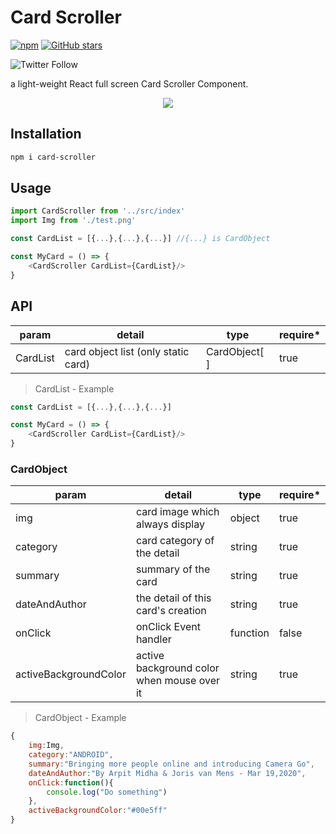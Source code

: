 # Card Scroller

[![npm](https://img.shields.io/npm/v/card-scroller?logo=npm&style=for-the-badge)](https://www.npmjs.com/package/card-scroller) [![GitHub stars](https://img.shields.io/github/stars/kevinlinpr/card-scroller-card?color=ff4569&logo=github&style=for-the-badge)](https://github.com/Kevinlinpr/card-scroller)

![Twitter Follow](https://img.shields.io/twitter/follow/Tvierrousjan?style=social)

a light-weight React full screen Card Scroller Component.

<div align=center>

![](./doc/card-scroller.gif)

</div>


## Installation

```sh
npm i card-scroller
```
## Usage

```js
import CardScroller from '../src/index'
import Img from './test.png'

const CardList = [{...},{...},{...}] //{...} is CardObject

const MyCard = () => {
    <CardScroller CardList={CardList}/>
}
```
## API
| param                 | detail                                | type                 | require* |
| --------------------- | --------------------------------------| -------------------- | -------- |
| CardList              | card object list (only static card)   | CardObject[ ]        |   true   |

> CardList - Example

```js
const CardList = [{...},{...},{...}]

const MyCard = () => {
    <CardScroller CardList={CardList}/>
}
```

### CardObject

| param                 | detail                                         | type     | require* |
| --------------------- | ---------------------------------------------- | -------- | -------- |
| img                   | card image which always display                | object   |   true   |
| category              | card category of the detail                    | string   |   true   |
| summary               | summary of the card                            | string   |   true   |
| dateAndAuthor         | the detail of this card's creation             | string   |   true   |
| onClick               | onClick Event handler                          | function |   false  |
| activeBackgroundColor | active background color when mouse over it     | string   |   true   |

> CardObject - Example

```js
{
    img:Img,
    category:"ANDROID",
    summary:"Bringing more people online and introducing Camera Go",
    dateAndAuthor:"By Arpit Midha & Joris van Mens - Mar 19,2020",
    onClick:function(){
        console.log("Do something")
    },
    activeBackgroundColor:"#00e5ff"
}
```